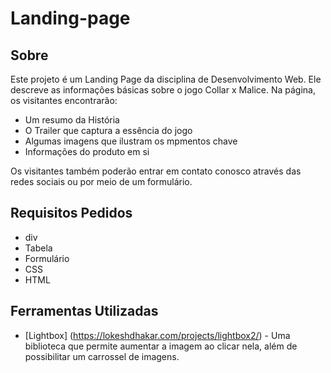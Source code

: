 # Landing-page

## Sobre
<p>Este projeto é um Landing Page da disciplina de Desenvolvimento Web. Ele descreve as informações básicas sobre o jogo Collar x Malice. Na página, os visitantes encontrarão:</p>
<ul>
  <li>Um resumo da História</li>
  <li>O Trailer que captura a essência do jogo</li>
  <li>Algumas imagens que ilustram os mpmentos chave</li>
  <li>Informações do produto em si</li>
</ul>
<p>Os visitantes também poderão entrar em contato conosco através das redes sociais ou por meio de um formulário.</p>

## Requisitos Pedidos
- div
- Tabela
- Formulário
- CSS
- HTML

## Ferramentas Utilizadas
- [Lightbox] (https://lokeshdhakar.com/projects/lightbox2/) - Uma biblioteca que permite aumentar a imagem ao clicar nela, além de possibilitar um carrossel de imagens.

